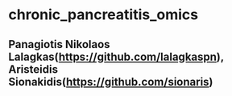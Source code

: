 # chronic_pancreatitis_omics

## Panagiotis Nikolaos Lalagkas(https://github.com/lalagkaspn), Aristeidis Sionakidis(https://github.com/sionaris)
